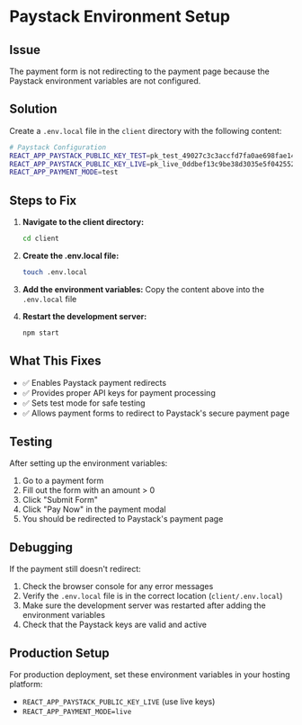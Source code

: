 # Paystack Environment Setup

## Issue
The payment form is not redirecting to the payment page because the Paystack environment variables are not configured.

## Solution
Create a `.env.local` file in the `client` directory with the following content:

```bash
# Paystack Configuration
REACT_APP_PAYSTACK_PUBLIC_KEY_TEST=pk_test_49027c3c3accfd7fa0ae698fae14f8d30ee7699b
REACT_APP_PAYSTACK_PUBLIC_KEY_LIVE=pk_live_0ddbef13c9be38d3035e5f0425529fa1c0887d50
REACT_APP_PAYMENT_MODE=test
```

## Steps to Fix

1. **Navigate to the client directory:**
   ```bash
   cd client
   ```

2. **Create the .env.local file:**
   ```bash
   touch .env.local
   ```

3. **Add the environment variables:**
   Copy the content above into the `.env.local` file

4. **Restart the development server:**
   ```bash
   npm start
   ```

## What This Fixes

- ✅ Enables Paystack payment redirects
- ✅ Provides proper API keys for payment processing
- ✅ Sets test mode for safe testing
- ✅ Allows payment forms to redirect to Paystack's secure payment page

## Testing

After setting up the environment variables:

1. Go to a payment form
2. Fill out the form with an amount > 0
3. Click "Submit Form"
4. Click "Pay Now" in the payment modal
5. You should be redirected to Paystack's payment page

## Debugging

If the payment still doesn't redirect:

1. Check the browser console for any error messages
2. Verify the `.env.local` file is in the correct location (`client/.env.local`)
3. Make sure the development server was restarted after adding the environment variables
4. Check that the Paystack keys are valid and active

## Production Setup

For production deployment, set these environment variables in your hosting platform:

- `REACT_APP_PAYSTACK_PUBLIC_KEY_LIVE` (use live keys)
- `REACT_APP_PAYMENT_MODE=live`
